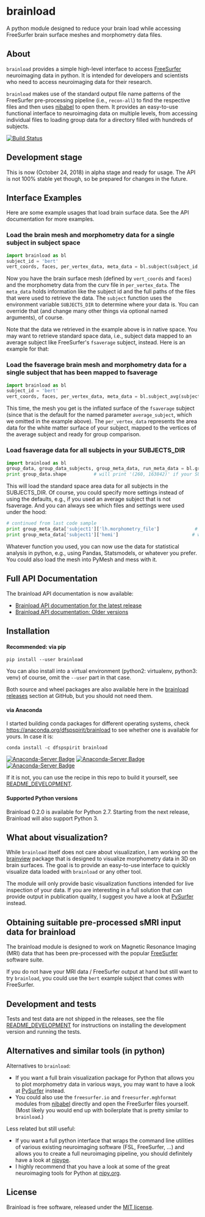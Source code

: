 # brainload
A python module designed to reduce your brain load while accessing FreeSurfer brain surface meshes and morphometry data files.

## About

`brainload` provides a simple high-level interface to access [FreeSurfer](https://surfer.nmr.mgh.harvard.edu/) neuroimaging data in python. It is intended for developers and scientists who need to access neuroimaging data for their research.

`brainload` makes use of the standard output file name patterns of the FreeSurfer pre-processing pipeline (i.e., `recon-all`) to find the respective files and then uses [nibabel](http://nipy.org/nibabel/) to open them. It provides an easy-to-use functional interface to neuroimaging data on multiple levels, from accessing individual files to loading group data for a directory filled with hundreds of subjects.

[![Build Status](https://travis-ci.org/dfsp-spirit/brainload.svg?branch=master)](https://travis-ci.org/dfsp-spirit/brainload)

## Development stage

This is now (October 24, 2018) in alpha stage and ready for usage. The API is not 100% stable yet though, so be prepared for changes in the future.


## Interface Examples

Here are some example usages that load brain surface data. See the API documentation for more examples.

### Load the brain mesh and morphometry data for a single subject in subject space

```python
import brainload as bl
subject_id = 'bert'
vert_coords, faces, per_vertex_data, meta_data = bl.subject(subject_id, surf='pial', measure='area')
```
Now you have the brain surface mesh (defined by `vert_coords` and `faces`) and the morphometry data from the curv file in `per_vertex_data`. The `meta_data` holds information like the subject id and the full paths of the files that were used to retrieve the data. The `subject` function uses the environment variable `SUBJECTS_DIR` to determine where your data is. You can override that (and change many other things via optional named arguments), of course.

Note that the data we retrieved in the example above is in native space. You may want to retrieve standard space data, i.e., subject data mapped to an average subject like FreeSurfer's `fsaverage` subject, instead. Here is an example for that:

### Load the fsaverage brain mesh and morphometry data for a single subject that has been mapped to fsaverage

```python
import brainload as bl
subject_id = 'bert'
vert_coords, faces, per_vertex_data, meta_data = bl.subject_avg(subject_id, surf='white', display_surf='inflated', measure='area')
```

This time, the mesh you get is the inflated surface of the `fsaverage` subject (since that is the default for the named parameter `average_subject`, which we omitted in the example above). The `per_vertex_data` represents the area data for the white matter surface of your subject, mapped to the vertices of the average subject and ready for group comparison.

### Load fsaverage data for all subjects in your SUBJECTS_DIR

```python
import brainload as bl
group_data, group_data_subjects, group_meta_data, run_meta_data = bl.group('area', fwhm='15', surf='pial', hemi='lh')
print group_data.shape          # will print '(260, 163842)' if your SUBJECTS_DIR contains 260 subjects. Note that 163842 is the number of vertices of the left hemisphere of the 'fsaverage' subject in FreeSurfer.
```

This will load the standard space area data for all subjects in the SUBJECTS_DIR. Of course, you could specify more settings instead of using the defaults, e.g., if you used an average subject that is not fsaverage. And you can always see which files and settings were used under the hood:

```python
# continued from last code sample
print group_meta_data['subject1']['lh.morphometry_file']             # will print SUBJECTS_DIR/subject1/surf/lh.area.pial.fwhm15.fsaverage.mgh
print group_meta_data['subject1']['hemi']                           # will print 'lh'
```

Whatever function you used, you can now use the data for statistical analysis in python, e.g., using Pandas, Statsmodels, or whatever you prefer. You could also load the mesh into PyMesh and mess with it.

## Full API Documentation

The brainload API documentation is now available:
- [Brainload API documentation for the latest release](http://dfsp-spirit.github.io/brainload)
- [Brainload API documentation: Older versions](http://dfsp-spirit.github.io/brainload/versions.html)


## Installation

#### Recommended: via pip

```console
pip install --user brainload
```

You can also install into a virtual environment (python2: virtualenv, python3: venv) of course, omit the `--user` part in that case.

Both source and wheel packages are also available here in the [brainload releases](https://github.com/dfsp-spirit/brainload/releases) section at GitHub, but you should not need them.

#### via Anaconda

I started building conda packages for different operating systems, check https://anaconda.org/dfspspirit/brainload to see whether one is available for yours. In case it is:

```console
conda install -c dfspspirit brainload
```

[![Anaconda-Server Badge](https://anaconda.org/dfspspirit/brainload/badges/version.svg)](https://anaconda.org/dfspspirit/brainload) [![Anaconda-Server Badge](https://anaconda.org/dfspspirit/brainload/badges/platforms.svg)](https://anaconda.org/dfspspirit/brainload) [![Anaconda-Server Badge](https://anaconda.org/dfspspirit/brainload/badges/license.svg)](https://anaconda.org/dfspspirit/brainload)

If it is not, you can use the recipe in this repo to build it yourself, see [README_DEVELOPMENT](README_DEVELOPMENT.md). 

#### Supported Python versions

Brainload 0.2.0 is available for Python 2.7. Starting from the next release, Brainload will also support Python 3.


## What about visualization?

While `brainload` itself does not care about visualization, I am working on the [brainview](https://github.com/dfsp-spirit/brainview) package that is designed to visualize morphometry data in 3D on brain surfaces. The goal is to provide an easy-to-use interface to quickly visualize data loaded with `brainload` or any other tool.

The module will only provide basic visualization functions intended for live inspection of your data. If you are interesting in a full solution that can provide output in publication quality, I suggest you have a look at [PySurfer](https://pysurfer.github.io/) instead.

## Obtaining suitable pre-processed sMRI input data for brainload

The brainload module is designed to work on Magnetic Resonance Imaging (MRI) data that has been pre-processed with the popular [FreeSurfer](https://surfer.nmr.mgh.harvard.edu/) software suite.

If you do not have your MRI data / FreeSurfer output at hand but still want to try `brainload`, you could use the `bert` example subject that comes with FreeSurfer.


## Development and tests

Tests and test data are not shipped in the releases, see the file [README_DEVELOPMENT](README_DEVELOPMENT.md) for instructions on installing the development version and running the tests.


## Alternatives and similar tools (in python)

Alternatives to `brainload`:

- If you want a full brain visualization package for Python that allows you to plot morphometry data in various ways, you may want to have a look at [PySurfer](https://pysurfer.github.io/) instead.
- You could also use the `freesurfer.io` and `freesurfer.mghformat` modules from [nibabel](http://nipy.org/nibabel/) directly and open the FreeSurfer files yourself. (Most likely you would end up with boilerplate that is pretty similar to `brainload`.)

Less related but still useful:

- If you want a full python interface that wraps the command line utilities of various existing neuroimaging software (FSL, FreeSurfer, ...) and allows you to create a full neuroimaging pipeline, you should definitely have a look at [nipype](http://nipy.org/packages/nipype/index.html).
- I highly recommend that you have a look at some of the great neuroimaging tools for Python at [nipy.org](http://nipy.org/).


## License

Brainload is free software, released under the [MIT license](https://opensource.org/licenses/MIT).
